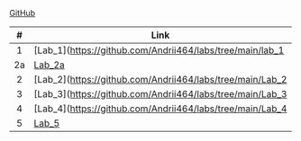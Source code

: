 [GitHub](https://github.com/Andrii464/labs.git)

| # | Link    |
|:---:|---------|
|  1  | [Lab_1](https://github.com/Andrii464/labs/tree/main/lab_1|
|  2a | [Lab_2a](https://github.com/Andrii464/labs/tree/main/Lab2a)|
|  2  | [Lab_2](https://github.com/Andrii464/labs/tree/main/Lab_2|
|  3  | [Lab_3](https://github.com/Andrii464/labs/tree/main/Lab_3|
|  4  | [Lab_4](https://github.com/Andrii464/labs/tree/main/Lab_4|
|  5  | [Lab_5](https://github.com/Andrii464/labs/tree/main/Lab_5)|

